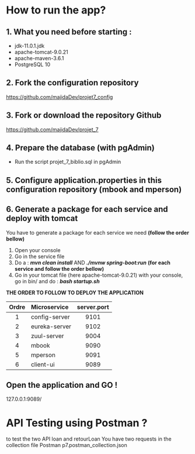 # How to run the app?

## 1. What you need before starting :
- jdk-11.0.1.jdk
- apache-tomcat-9.0.21
- apache-maven-3.6.1
- PostgreSQL 10

## 2. Fork the configuration repository
https://github.com/majidaDev/projet7_config

## 3. Fork or download the repository Github
https://github.com/majidaDev/projet_7

## 4. Prepare the database (with pgAdmin)
- Run the script projet_7_biblio.sql in pgAdmin

## 5. Configure application.properties in this configuration repository (mbook and mperson)

## 6. Generate a package for each service and deploy with tomcat
You have to generate a package for each service we need **(follow the order bellow)** 
1. Open your console
2. Go in the service file  
3. Do a : ***mvn clean install*** AND ***./mvnw spring-boot:run*** **(for each service and follow the order bellow)**
5. Go in your tomcat file (here apache-tomcat-9.0.21) with your console, go in bin/ and do : ***bash startup.sh***

**THE ORDER TO FOLLOW TO DEPLOY THE APPLICATION**

| Ordre  |   Microservice  | server.port |
| :----: | :------------- | :---------: |
|   1    | config-server   |    9101     |
|   2    | eureka-server   |    9102     |
|   3    | zuul-server     |    9004     |
|   4    | mbook           |    9090     |
|   5    | mperson         |    9091     |
|   6    | client-ui       |    9089     |

## Open the application and GO !
127.0.0.1:9089/


# API Testing using Postman ?
to test the two API loan and retourLoan
You have two requests in the collection file Postman p7.postman_collection.json


